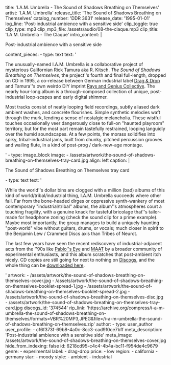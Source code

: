 title: 'I.A.M. Umbrella - The Sound of Shadows Breathing on Themselves'
artist: 'I.A.M. Umbrella'
release_title: 'The Sound of Shadows Breathing on Themselves'
catalog_number: 'DDR 3631'
release_date: '1995-01-01'
log_line: 'Post-industrial ambience with a sensitive side'
clip_toggle: true
clip_type: mp3
clip_mp3_file: /assets/audio/08-the-claque.mp3
clip_title: 'I.A.M. Umbrella - The Claque'
intro_content: |
  <p>Post-industrial ambience with a sensitive side
  </p>
content_pieces:
  -
    type: text
    text: '<p>The unusually-named I.A.M. Umbrella is a collaborative project of mysterious Californian Rick Tamura aka R. Kitsch. <i>The Sound of Shadows Breathing on Themselves</i>, the project''s fourth and final full-length, dropped on CD in 1995, a co-release between German industrial label <a href="https://www.discogs.com/label/71167-Drag-Drop" target="_blank">Drag &amp; Drop</a> and Tamura''s own weirdo DIY imprint <a href="https://www.discogs.com/label/39809-Rays-and-Genius-Collective-Music" target="_blank">Rays and Genius Collective</a>. The nearly hour-long album is a through-composed collection of unique, post-industrial loop-scapes and early digital shimmer.</p><p>Most tracks consist of neatly looping field recordings, subtly aliased dark ambient washes, and concréte flourishes. Simple synthetic melodies waft through the murk, lending a sense of nostalgic melancholia. These wistful touches occasionally veer dangerously close to full-on "haunted playroom" territory, but for the most part remain tastefully restrained, looping languidly over the humid soundscapes. At a few points, the morass solidifies into spiky, tribal-industrial jams, built from chunky, pitched percussion grooves and wailing flute, in a kind of post-prog / dark-new-age montage.&nbsp;</p>'
  -
    type: image_block
    image:
      - /assets/artwork/the-sound-of-shadows-breathing-on-themselves-tray-card.jpg
    align: left
    caption: |
      <p>The Sound of Shadows Breathing on Themselves tray card
      </p>
  -
    type: text
    text: '<p>While the world''s dollar bins are clogged with a million (bad) albums of this kind of world/tribal/industrial thing, I.A.M. Umbrella succeeds where other fail. Far from the bone-headed dirges or oppressive synth-wankery of most contemporary "industrial/tribal" albums, the album''s atmospheres court a touching fragility, with a genuine knack for tasteful bricolage that''s tailor-made for headphone zoning (check the sound clip for a prime example). Maybe most importantly, the group manages to build a uniquely haunting "post-world" vibe without guitars, drums, or vocals; much closer in spirit to the Benjamin Lew / Crammed Discs axis than Tribes of Neurot.&nbsp;</p><p>The last few years have seen the recent rediscovery of industrial-adjacent acts from the ''90s like <a href="https://www.discogs.com/artist/15428-Pablos-Eye" target="_blank">Pablo''s Eye</a> and <a href="https://www.discogs.com/artist/79244-MAAT" target="_blank">MAAT</a> by a broader community of experimental enthusiasts, and this album scratches that post-ambient itch nicely. CD copies are still going for next to nothing on <a href="https://www.discogs.com/sell/release/374544" target="_blank">Discogs</a>, and the whole thing can be <a href="https://archive.org/compress/i-a-m-umbrella-the-sound-of-shadows-breathing-on-themselves/formats=VBR%20MP3,JPEG&amp;file=/i-a-m-umbrella-the-sound-of-shadows-breathing-on-themselves.zip" target="_blank">downloaded here</a>.&nbsp;</p>'
artwork:
  - /assets/artwork/the-sound-of-shadows-breathing-on-themselves-cover.jpg
  - /assets/artwork/the-sound-of-shadows-breathing-on-themselves-booklet-spread-1.jpg
  - /assets/artwork/the-sound-of-shadows-breathing-on-themselves-booklet-spread-2.jpg
  - /assets/artwork/the-sound-of-shadows-breathing-on-themselves-disc.jpg
  - /assets/artwork/the-sound-of-shadows-breathing-on-themselves-tray-card.jpg
discogs_id: '374544'
rip_link: 'https://archive.org/compress/i-a-m-umbrella-the-sound-of-shadows-breathing-on-themselves/formats=VBR%20MP3,JPEG&file=/i-a-m-umbrella-the-sound-of-shadows-breathing-on-themselves.zip'
author:
  -
    type: user_author
    user_profile:
      - cf6f373f-69b8-4a0c-8cc3-cad9f0ce7bff
meta_description: 'Post-industrial ambience with a sensitive side'
meta_image: /assets/artwork/the-sound-of-shadows-breathing-on-themselves-cover.jpg
hide_from_indexing: false
id: 6218cd95-c4c4-4b4a-bc11-f954de4c9679
genre:
  - experimental
label:
  - drag-drop
price:
  - low
region:
  - california
  - germany
star:
  - moody
style:
  - ambient
  - industrial
